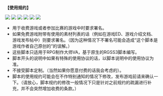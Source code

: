 <strong>【使用规约】</strong></p>
<a href="http://rmtemp.lofter.com/post/3e26fe_156e50a" target="_blank"><img src="http://ww2.sinaimg.cn/large/685fd051gw1ejfhhdnep4j20b402sglw.jpg" /></a>
<a href="http://rmtemp.lofter.com/post/3e26fe_156f11b" target="_blank"><img src="http://ww3.sinaimg.cn/large/685fd051gw1ejfkkg8cphj20b402s3yv.jpg" /></a>
<a href="http://rmtemp.lofter.com/post/3e26fe_156f16f" target="_blank"><img src="http://ww2.sinaimg.cn/large/685fd051gw1ejfitp00tfj20b402sq39.jpg" /></a>
<a href="http://rmtemp.lofter.com/post/3e26fe_156e513" target="_blank"><img src="http://ww4.sinaimg.cn/large/685fd051gw1ejfiya6x8bj20b402st8y.jpg" /></a>
<a href="http://rmtemp.lofter.com/post/3e26fe_156f131" target="_blank"><img src="http://ww3.sinaimg.cn/large/685fd051gw1ejfkbh5oi0j20b402sjrp.jpg" /></a>
<a href="http://rmtemp.lofter.com/post/3e26fe_156f1c7" target="_blank"><img src="http://ww4.sinaimg.cn/large/685fd051gw1ejfjkpovy5j20b402sdg4.jpg" /></a>
</p>
<ul>
	<li>
		用于收费游戏或者参加比赛的游戏中时要求署名。
	</li>
	<li>
		如果免费游戏附带有使用的素材列表的话（例如在游戏ED、游戏介绍文档、游戏发布帖中）则要求署名。（因为这种情况下不署名可能会造成“这个脚本是游戏作者自己原创的”的误解。）
	</li>
	<li>
		这些脚本只适用于RPG制作大师VA，基于原生的RGSS3脚本编写。
	</li>
	<li>
		脚本开头的说明中如果有特殊的使用协议的话，以脚本说明中的使用协议为准。
	</li>
	<li>
		不接受脚本定制。（当然如果你愿意付费的话我会考虑的）。
	</li>
	<li>
		脚本的使用规约可能会在不作特别通知的情况下修改，发布游戏前请来确认一下。（请放心，脚本规约的修改一般情况下只是针对之前规约的疏漏进行补充，并不会突然增加收费的条款。）
	</li>
</ul>
